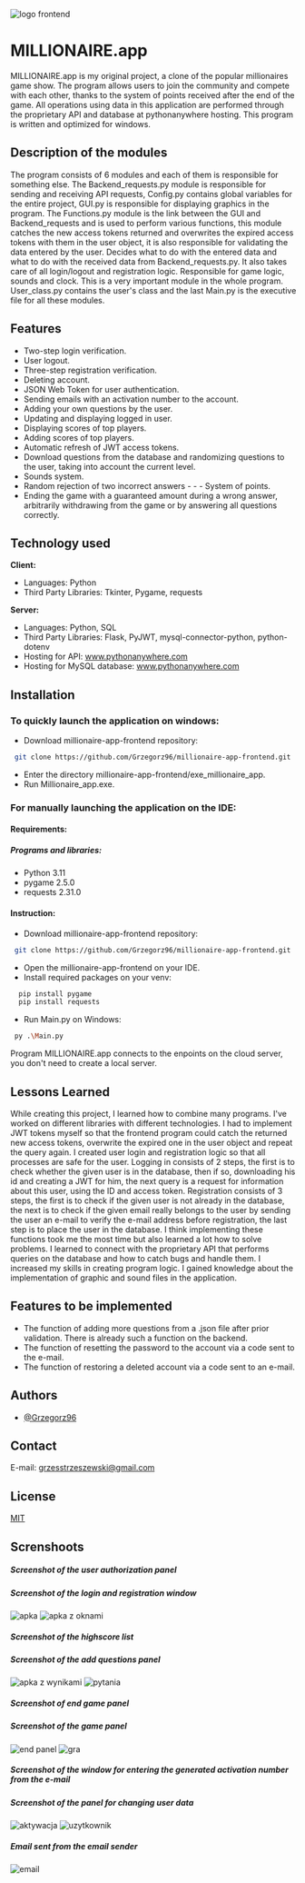 ![logo frontend](https://github.com/Grzegorz96/millionaire-app-frontend/assets/129303867/1b1610c8-d435-47a3-92be-df9ce009fef5)
# MILLIONAIRE.app

MILLIONAIRE.app is my original project, a clone of the popular millionaires game show. The program allows users to join the community and compete with each other, thanks to the system of points received after the end of the game. All operations using data in this application are performed through the proprietary API and database at pythonanywhere hosting. This program is written and optimized for windows.  


## Description of the modules

The program consists of 6 modules and each of them is responsible for something else. The Backend_requests.py module is responsible for sending and receiving API requests, Config.py contains global variables for the entire project, GUI.py is responsible for displaying graphics in the program. The Functions.py module is the link between the GUI and Backend_requests and is used to perform various functions, this module catches the new access tokens returned and overwrites the expired access tokens with them in the user object, it is also responsible for validating the data entered by the user. Decides what to do with the entered data and what to do with the received data from Backend_requests.py. It also takes care of all login/logout and registration logic. Responsible for game logic, sounds and clock. This is a very important module in the whole program. User_class.py contains the user's class and the last Main.py is the executive file for all these modules.


## Features

- Two-step login verification.
- User logout.
- Three-step registration verification.
- Deleting account.
- JSON Web Token for user authentication.
- Sending emails with an activation number to the account.
- Adding your own questions by the user.
- Updating and displaying logged in user.
- Displaying scores of top players.
- Adding scores of top players.
- Automatic refresh of JWT access tokens.
- Download questions from the database and randomizing questions to the user, taking into account the current level.
- Sounds system.
- Random rejection of two incorrect answers - - - System of points. 
- Ending the game with a guaranteed amount during a wrong answer, arbitrarily withdrawing from the game or by answering all questions correctly.


## Technology used

**Client:** 
- Languages: Python
- Third Party Libraries: Tkinter, Pygame, requests

**Server:** 
- Languages: Python, SQL
- Third Party Libraries: Flask, PyJWT, mysql-connector-python, python-dotenv
- Hosting for API: www.pythonanywhere.com
- Hosting for MySQL database: www.pythonanywhere.com


## Installation

### To quickly launch the application on windows:
- Download millionaire-app-frontend repository:
```bash
 git clone https://github.com/Grzegorz96/millionaire-app-frontend.git
```
- Enter the directory millionaire-app-frontend/exe_millionaire_app.
- Run Millionaire_app.exe.

### For manually launching the application on the IDE:
#### Requirements:
##### Programs and libraries:
- Python 3.11
- pygame 2.5.0
- requests 2.31.0
#### Instruction:
- Download millionaire-app-frontend repository:
```bash
 git clone https://github.com/Grzegorz96/millionaire-app-frontend.git
```
- Open the millionaire-app-frontend on your IDE.
- Install required packages on your venv:

```bash
  pip install pygame
  pip install requests 
```
- Run Main.py on Windows:
```bash
 py .\Main.py
```
Program MILLIONAIRE.app connects to the enpoints on the cloud server, you don't need to create a local server.


## Lessons Learned

While creating this project, I learned how to combine many programs. I've worked on different libraries with different technologies. I had to implement JWT tokens myself so that the frontend program could catch the returned new access tokens, overwrite the expired one in the user object and repeat the query again. I created user login and registration logic so that all processes are safe for the user. Logging in consists of 2 steps, the first is to check whether the given user is in the database, then if so, downloading his id and creating a JWT for him, the next query is a request for information about this user, using the ID and access token. Registration consists of 3 steps, the first is to check if the given user is not already in the database, the next is to check if the given email really belongs to the user by sending the user an e-mail to verify the e-mail address before registration, the last step is to place the user in the database. I think implementing these functions took me the most time but also learned a lot how to solve problems. I learned to connect with the proprietary API that performs queries on the database and how to catch bugs and handle them. I increased my skills in creating program logic. I gained knowledge about the implementation of graphic and sound files in the application. 


## Features to be implemented

- The function of adding more questions from a .json file after prior validation. There is already such a function on the backend.
- The function of resetting the password to the account via a code sent to the e-mail.
- The function of restoring a deleted account via a code sent to an e-mail.


## Authors

- [@Grzegorz96](https://www.github.com/Grzegorz96)


## Contact

E-mail: grzesstrzeszewski@gmail.com


## License

[MIT](https://choosealicense.com/licenses/mit/)


## Screnshoots
##### Screenshot of the user authorization panel
##### Screenshot of the login and registration window
![apka](https://github.com/Grzegorz96/millionaire-app-frontend/assets/129303867/a1fe5e2d-9e49-4e17-bfb3-f1ed88d97cec)
![apka z oknami](https://github.com/Grzegorz96/millionaire-app-frontend/assets/129303867/58ccf70d-99da-4838-be5c-1840164cb002)
##### Screenshot of the highscore list
##### Screenshot of the add questions panel
![apka z wynikami](https://github.com/Grzegorz96/millionaire-app-frontend/assets/129303867/b07055e6-c47f-4e70-af77-8828d4a2b2fb)
![pytania](https://github.com/Grzegorz96/millionaire-app-frontend/assets/129303867/161bd253-1113-4a90-a6b9-8469a4cc9100)
##### Screenshot of end game panel
##### Screenshot of the game panel
![end panel](https://github.com/Grzegorz96/millionaire-app-frontend/assets/129303867/62011be5-f93a-448e-84e6-276d6ad7e8bc)
![gra](https://github.com/Grzegorz96/millionaire-app-frontend/assets/129303867/d2adaff7-aa17-405a-ab40-4e8cc9db2f06)
##### Screenshot of the window for entering the generated activation number from the e-mail
##### Screenshot of the panel for changing user data
![aktywacja](https://github.com/Grzegorz96/millionaire-app-frontend/assets/129303867/2004f0e4-f070-441e-81fa-6a02ced31fa6)
![uzytkownik](https://github.com/Grzegorz96/millionaire-app-frontend/assets/129303867/40a62b7b-5231-4fc8-8fa2-cb5da70a3269)
##### Email sent from the email sender
![email](https://github.com/Grzegorz96/millionaire-app-frontend/assets/129303867/5b353fd9-2afc-4918-9471-5cda04d8b7f2)
